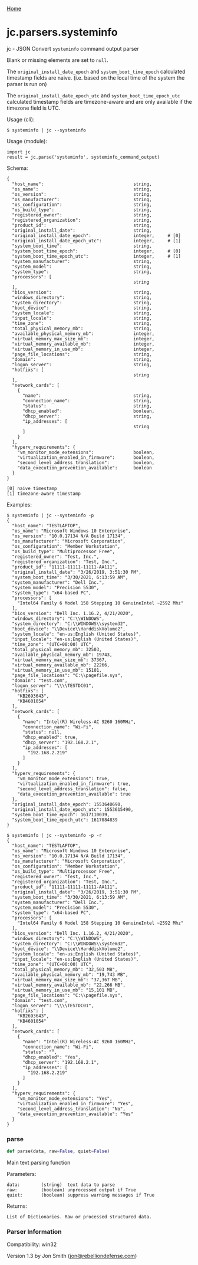 [Home](https://kellyjonbrazil.github.io/jc/)
<a id="jc.parsers.systeminfo"></a>

# jc.parsers.systeminfo

jc - JSON Convert `systeminfo` command output parser

Blank or missing elements are set to `null`.

The `original_install_date_epoch` and `system_boot_time_epoch` calculated
timestamp fields are naive. (i.e. based on the local time of the system the
parser is run on)

The `original_install_date_epoch_utc` and `system_boot_time_epoch_utc`
calculated timestamp fields are timezone-aware and are only available if
the timezone field is UTC.

Usage (cli):

    $ systeminfo | jc --systeminfo

Usage (module):

    import jc
    result = jc.parse('systeminfo', systeminfo_command_output)

Schema:

    {
      "host_name":                                  string,
      "os_name":                                    string,
      "os_version":                                 string,
      "os_manufacturer":                            string,
      "os_configuration":                           string,
      "os_build_type":                              string,
      "registered_owner":                           string,
      "registered_organization":                    string,
      "product_id":                                 string,
      "original_install_date":                      string,
      "original_install_date_epoch":                integer,     # [0]
      "original_install_date_epoch_utc":            integer,     # [1]
      "system_boot_time":                           string,
      "system_boot_time_epoch":                     integer,     # [0]
      "system_boot_time_epoch_utc":                 integer,     # [1]
      "system_manufacturer":                        string,
      "system_model":                               string,
      "system_type":                                string,
      "processors": [
                                                    string
      ],
      "bios_version":                               string,
      "windows_directory":                          string,
      "system_directory":                           string,
      "boot_device":                                string,
      "system_locale":                              string,
      "input_locale":                               string,
      "time_zone":                                  string,
      "total_physical_memory_mb":                   string,
      "available_physical_memory_mb":               integer,
      "virtual_memory_max_size_mb":                 integer,
      "virtual_memory_available_mb":                integer,
      "virtual_memory_in_use_mb":                   integer,
      "page_file_locations":                        string,
      "domain":                                     string,
      "logon_server":                               string,
      "hotfixs": [
                                                    string
      ],
      "network_cards": [
        {
          "name":                                   string,
          "connection_name":                        string,
          "status":                                 string,
          "dhcp_enabled":                           boolean,
          "dhcp_server":                            string,
          "ip_addresses": [
                                                    string
          ]
        }
      ],
      "hyperv_requirements": {
        "vm_monitor_mode_extensions":               boolean,
        "virtualization_enabled_in_firmware":       boolean,
        "second_level_address_translation":         boolean,
        "data_execution_prevention_available":      boolean
      }
    }

    [0] naive timestamp
    [1] timezone-aware timestamp

Examples:

    $ systeminfo | jc --systeminfo -p
    {
      "host_name": "TESTLAPTOP",
      "os_name": "Microsoft Windows 10 Enterprise",
      "os_version": "10.0.17134 N/A Build 17134",
      "os_manufacturer": "Microsoft Corporation",
      "os_configuration": "Member Workstation",
      "os_build_type": "Multiprocessor Free",
      "registered_owner": "Test, Inc.",
      "registered_organization": "Test, Inc.",
      "product_id": "11111-11111-11111-AA111",
      "original_install_date": "3/26/2019, 3:51:30 PM",
      "system_boot_time": "3/30/2021, 6:13:59 AM",
      "system_manufacturer": "Dell Inc.",
      "system_model": "Precision 5530",
      "system_type": "x64-based PC",
      "processors": [
        "Intel64 Family 6 Model 158 Stepping 10 GenuineIntel ~2592 Mhz"
      ],
      "bios_version": "Dell Inc. 1.16.2, 4/21/2020",
      "windows_directory": "C:\\WINDOWS",
      "system_directory": "C:\\WINDOWS\\system32",
      "boot_device": "\\Device\\HarddiskVolume2",
      "system_locale": "en-us;English (United States)",
      "input_locale": "en-us;English (United States)",
      "time_zone": "(UTC+00:00) UTC",
      "total_physical_memory_mb": 32503,
      "available_physical_memory_mb": 19743,
      "virtual_memory_max_size_mb": 37367,
      "virtual_memory_available_mb": 22266,
      "virtual_memory_in_use_mb": 15101,
      "page_file_locations": "C:\\pagefile.sys",
      "domain": "test.com",
      "logon_server": "\\\\TESTDC01",
      "hotfixs": [
        "KB2693643",
        "KB4601054"
      ],
      "network_cards": [
        {
          "name": "Intel(R) Wireless-AC 9260 160MHz",
          "connection_name": "Wi-Fi",
          "status": null,
          "dhcp_enabled": true,
          "dhcp_server": "192.168.2.1",
          "ip_addresses": [
            "192.168.2.219"
          ]
        }
      ],
      "hyperv_requirements": {
        "vm_monitor_mode_extensions": true,
        "virtualization_enabled_in_firmware": true,
        "second_level_address_translation": false,
        "data_execution_prevention_available": true
      },
      "original_install_date_epoch": 1553640690,
      "original_install_date_epoch_utc": 1553615490,
      "system_boot_time_epoch": 1617110039,
      "system_boot_time_epoch_utc": 1617084839
    }

    $ systeminfo | jc --systeminfo -p -r
    {
      "host_name": "TESTLAPTOP",
      "os_name": "Microsoft Windows 10 Enterprise",
      "os_version": "10.0.17134 N/A Build 17134",
      "os_manufacturer": "Microsoft Corporation",
      "os_configuration": "Member Workstation",
      "os_build_type": "Multiprocessor Free",
      "registered_owner": "Test, Inc.",
      "registered_organization": "Test, Inc.",
      "product_id": "11111-11111-11111-AA111",
      "original_install_date": "3/26/2019, 3:51:30 PM",
      "system_boot_time": "3/30/2021, 6:13:59 AM",
      "system_manufacturer": "Dell Inc.",
      "system_model": "Precision 5530",
      "system_type": "x64-based PC",
      "processors": [
        "Intel64 Family 6 Model 158 Stepping 10 GenuineIntel ~2592 Mhz"
      ],
      "bios_version": "Dell Inc. 1.16.2, 4/21/2020",
      "windows_directory": "C:\\WINDOWS",
      "system_directory": "C:\\WINDOWS\\system32",
      "boot_device": "\\Device\\HarddiskVolume2",
      "system_locale": "en-us;English (United States)",
      "input_locale": "en-us;English (United States)",
      "time_zone": "(UTC+00:00) UTC",
      "total_physical_memory_mb": "32,503 MB",
      "available_physical_memory_mb": "19,743 MB",
      "virtual_memory_max_size_mb": "37,367 MB",
      "virtual_memory_available_mb": "22,266 MB",
      "virtual_memory_in_use_mb": "15,101 MB",
      "page_file_locations": "C:\\pagefile.sys",
      "domain": "test.com",
      "logon_server": "\\\\TESTDC01",
      "hotfixs": [
        "KB2693643",
        "KB4601054"
      ],
      "network_cards": [
        {
          "name": "Intel(R) Wireless-AC 9260 160MHz",
          "connection_name": "Wi-Fi",
          "status": "",
          "dhcp_enabled": "Yes",
          "dhcp_server": "192.168.2.1",
          "ip_addresses": [
            "192.168.2.219"
          ]
        }
      ],
      "hyperv_requirements": {
        "vm_monitor_mode_extensions": "Yes",
        "virtualization_enabled_in_firmware": "Yes",
        "second_level_address_translation": "No",
        "data_execution_prevention_available": "Yes"
      }
    }

<a id="jc.parsers.systeminfo.parse"></a>

### parse

```python
def parse(data, raw=False, quiet=False)
```

Main text parsing function

Parameters:

    data:        (string)  text data to parse
    raw:         (boolean) unprocessed output if True
    quiet:       (boolean) suppress warning messages if True

Returns:

    List of Dictionaries. Raw or processed structured data.

### Parser Information
Compatibility:  win32

Version 1.3 by Jon Smith (jon@rebelliondefense.com)
